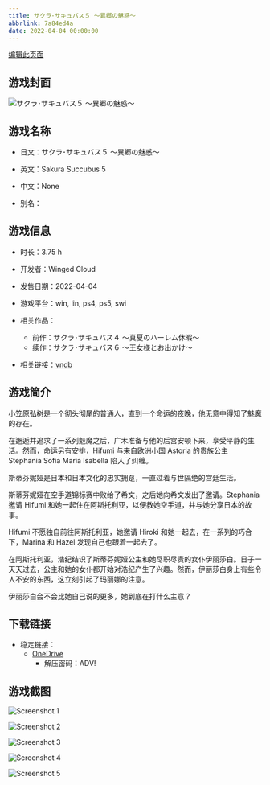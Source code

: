 ```yaml
---
title: サクラ･サキュバス５ ～異郷の魅惑～
abbrlink: 7a84ed4a
date: 2022-04-04 00:00:00
---
```

[编辑此页面](https://github.com/ACG-3/ADV3-source/blob/main/source/_posts/games/%E3%82%B5%E3%82%AF%E3%83%A9%EF%BD%A5%E3%82%B5%E3%82%AD%E3%83%A5%E3%83%90%E3%82%B9%EF%BC%95%20%EF%BD%9E%E7%95%B0%E9%83%B7%E3%81%AE%E9%AD%85%E6%83%91%EF%BD%9E.md)

## 游戏封面

![サクラ･サキュバス５ ～異郷の魅惑～](https://pan.timero.xyz/onedrive/img_lib_001/%E3%82%B5%E3%82%AF%E3%83%A9%EF%BD%A5%E3%82%B5%E3%82%AD%E3%83%A5%E3%83%90%E3%82%B9%EF%BC%95%20%EF%BD%9E%E7%95%B0%E9%83%B7%E3%81%AE%E9%AD%85%E6%83%91%EF%BD%9E_cover.avif)


## 游戏名称

- 日文：サクラ･サキュバス５ ～異郷の魅惑～
- 英文：Sakura Succubus 5
- 中文：None

- 别名：


## 游戏信息

- 时长：3.75 h
- 开发者：Winged Cloud
- 发售日期：2022-04-04
- 游戏平台：win, lin, ps4, ps5, swi
- 相关作品：
   - 前作：サクラ･サキュバス４ ～真夏のハーレム休暇～
   - 续作：サクラ･サキュバス６ ～王女様とお出かけ～

- 相关链接：[vndb](https://vndb.org/v33725)


## 游戏简介

小笠原弘树是一个彻头彻尾的普通人，直到一个命运的夜晚，他无意中得知了魅魔的存在。

在邂逅并追求了一系列魅魔之后，广木准备与他的后宫安顿下来，享受平静的生活。然而，命运另有安排，Hifumi 与来自欧洲小国 Astoria 的贵族公主 Stephania Sofia Maria Isabella 陷入了纠缠。

斯蒂芬妮娅是日本和日本文化的忠实拥趸，一直过着与世隔绝的宫廷生活。

斯蒂芬妮娅在空手道锦标赛中败给了希文，之后她向希文发出了邀请。Stephania 邀请 Hifumi 和她一起住在阿斯托利亚，以便教她空手道，并与她分享日本的故事。

Hifumi 不愿独自前往阿斯托利亚，她邀请 Hiroki 和她一起去，在一系列的巧合下，Marina 和 Hazel 发现自己也跟着一起去了。

在阿斯托利亚，浩纪结识了斯蒂芬妮娅公主和她尽职尽责的女仆伊丽莎白。日子一天天过去，公主和她的女仆都开始对浩纪产生了兴趣。然而，伊丽莎白身上有些令人不安的东西，这立刻引起了玛丽娜的注意。

伊丽莎白会不会比她自己说的更多，她到底在打什么主意？




## 下载链接

- 稳定链接：
    - [OneDrive](https://pan.timero.xyz/onedrive/adv_lib_001/%E3%82%B5%E3%82%AF%E3%83%A9%EF%BD%A5%E3%82%B5%E3%82%AD%E3%83%A5%E3%83%90%E3%82%B9%EF%BC%95%20%EF%BD%9E%E7%95%B0%E9%83%B7%E3%81%AE%E9%AD%85%E6%83%91%EF%BD%9E)
        - 解压密码：ADV!



## 游戏截图


![Screenshot 1](https://pan.timero.xyz/onedrive/img_lib_001/%E3%82%B5%E3%82%AF%E3%83%A9%EF%BD%A5%E3%82%B5%E3%82%AD%E3%83%A5%E3%83%90%E3%82%B9%EF%BC%95%20%EF%BD%9E%E7%95%B0%E9%83%B7%E3%81%AE%E9%AD%85%E6%83%91%EF%BD%9E_Screenshot_1.avif)

![Screenshot 2](https://pan.timero.xyz/onedrive/img_lib_001/%E3%82%B5%E3%82%AF%E3%83%A9%EF%BD%A5%E3%82%B5%E3%82%AD%E3%83%A5%E3%83%90%E3%82%B9%EF%BC%95%20%EF%BD%9E%E7%95%B0%E9%83%B7%E3%81%AE%E9%AD%85%E6%83%91%EF%BD%9E_Screenshot_2.avif)

![Screenshot 3](https://pan.timero.xyz/onedrive/img_lib_001/%E3%82%B5%E3%82%AF%E3%83%A9%EF%BD%A5%E3%82%B5%E3%82%AD%E3%83%A5%E3%83%90%E3%82%B9%EF%BC%95%20%EF%BD%9E%E7%95%B0%E9%83%B7%E3%81%AE%E9%AD%85%E6%83%91%EF%BD%9E_Screenshot_3.avif)

![Screenshot 4](https://pan.timero.xyz/onedrive/img_lib_001/%E3%82%B5%E3%82%AF%E3%83%A9%EF%BD%A5%E3%82%B5%E3%82%AD%E3%83%A5%E3%83%90%E3%82%B9%EF%BC%95%20%EF%BD%9E%E7%95%B0%E9%83%B7%E3%81%AE%E9%AD%85%E6%83%91%EF%BD%9E_Screenshot_4.avif)

![Screenshot 5](https://pan.timero.xyz/onedrive/img_lib_001/%E3%82%B5%E3%82%AF%E3%83%A9%EF%BD%A5%E3%82%B5%E3%82%AD%E3%83%A5%E3%83%90%E3%82%B9%EF%BC%95%20%EF%BD%9E%E7%95%B0%E9%83%B7%E3%81%AE%E9%AD%85%E6%83%91%EF%BD%9E_Screenshot_5.avif)

